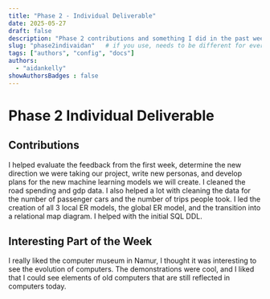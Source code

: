 ```yaml
---
title: "Phase 2 - Individual Deliverable"
date: 2025-05-27
draft: false
description: "Phase 2 contributions and something I did in the past week."
slug: "phase2indivaidan"   # if you use, needs to be different for every post
tags: ["authors", "config", "docs"]
authors:
  - "aidankelly"
showAuthorsBadges : false
---
```


# Phase 2 Individual Deliverable

## Contributions

I helped evaluate the feedback from the first week, determine the new direction we were taking our project, write new personas, and develop plans for the new machine learning models we will create. I cleaned the road spending and gdp data. I also helped a lot with cleaning the data for the number of passenger cars and the number of trips people took. I led the creation of all 3 local ER models, the global ER model, and the transition into a relational map diagram. I helped with the initial SQL DDL.

## Interesting Part of the Week

I really liked the computer museum in Namur, I thought it was interesting to see the evolution of computers. The demonstrations were cool, and I liked that I could see elements of old computers that are still reflected in computers today.